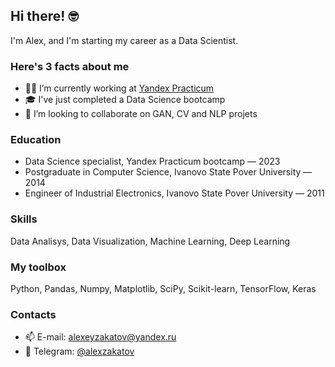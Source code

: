 ## Hi there! 🤓
I'm Alex, and I'm starting my career as a Data Scientist.

### Here's 3 facts about me 
- 👨‍💻 I’m currently working at [Yandex Practicum](https://practicum.yandex.ru/)
- 🎓 I've just completed a Data Science bootcamp
- 👯 I’m looking to collaborate on GAN, CV and NLP projets

### Education
* Data Science specialist, Yandex Practicum bootcamp — 2023
* Postgraduate in Computer Science, Ivanovo State Pover University — 2014
* Engineer of Industrial Electronics, Ivanovo State Pover University — 2011

### Skills
Data Analisys, Data Visualization, Machine Learning, Deep Learning

### My toolbox
Python, Pandas, Numpy, Matplotlib, SciPy, Scikit-learn, TensorFlow, Keras

### Contacts
- 📫 E-mail: [alexeyzakatov@yandex.ru](mailto:alexeyzakatov@yandex.ru)
- 🛫 Telegram: [@alexzakatov](t.me/alexzakatov)
